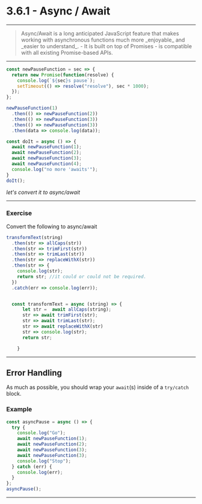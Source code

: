 # 3.6.1 - Async / Await

---

<blockquote>
    Async/Await is a long anticipated JavaScript feature that makes working with asynchronous functions much more _enjoyable_ and _easier to understand_.
    - It is built on top of Promises
    - is compatible with all existing Promise-based APIs.
</blockquote>

---

```js
const newPauseFunction = sec => {
  return new Promise(function(resolve) {
    console.log(`${sec}s pause`);
    setTimeout(() => resolve("resolve"), sec * 1000);
  });
};

newPauseFunction(1)
  .then(() => newPauseFunction(2))
  .then(() => newPauseFunction(3))
  .then(() => newPauseFunction(3))
  .then(data => console.log(data));

const doIt = async () => {
  await newPauseFunction(1);
  await newPauseFunction(2);
  await newPauseFunction(3);
  await newPauseFunction(4);
  console.log("no more 'awaits'");
}
doIt();
```

_let's convert it to async/await_

---

### Exercise

Convert the following to async/await

```js
transformText(string)
  .then(str => allCaps(str))
  .then(str => trimFirst(str))
  .then(str => trimLast(str))
  .then(str => replaceWithX(str))
  .then(str => {
    console.log(str);
    return str; //it could or could not be required.
  })
  .catch(err => console.log(err));


  const transformText = async (string) => {
      let str =  await allCaps(string);
      str => await trimFirst(str);
      str => await trimLast(str);
      str => await replaceWithX(str) 
      str => console.log(str);
      return str;

    }
```

---

## Error Handling

As much as possible, you should wrap your `await`(s) inside of a `try/catch` block.

### Example

```js
const asyncPause = async () => {
  try {
    console.log("Go");
    await newPauseFunction(1);
    await newPauseFunction(2);
    await newPauseFunction(3);
    await newPauseFunction(3);
    console.log("Stop");
  } catch (err) {
    console.log(err);
  }
};
asyncPause();
```

---
